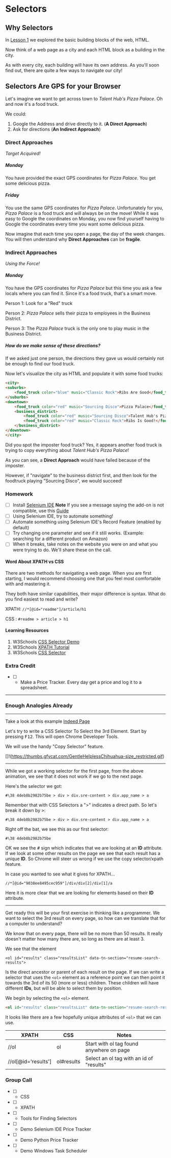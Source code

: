 # Selectors

## Why Selectors
In [Lesson 1](https://github.com/estasney/Master_Builders/blob/master/Courses/Lesson%201%20-%20HTML.md) we explored the basic building blocks of the web, HTML. 

Now think of a web page as a city and each HTML block as a building in the city.

As with every city, each building will have its own address. As you'll soon find out, there are quite a few ways to navigate our city!

## Selectors Are GPS for your Browser
Let's imagine we want to get across town to *Talent Hub's Pizza Palace*. Oh and now it's a food truck.

We could:
1. Google the Address and drive directly to it. (**A Direct Approach**)
2. Ask for directions (**An Indirect Approach**)

### Direct Approaches
*Target Acquired!*

##### Monday
You have provided the exact GPS coordinates for *Pizza Palace*. You get some delicious pizza.

##### Friday
You use the same GPS coordinates for *Pizza Palace*. Unfortunately for you, *Pizza Palace* is a food truck and will always be on the move!
While it was easy to Google the coordinates on Monday, you now find yourself having to Google the coordinates every time
you want some delicious pizza.

Now imagine that each time you open a page, the day of the week changes. You will then understand why **Direct Approaches**
can be **fragile**.

### Indirect Approaches
*Using the Force!*

##### Monday
You have the GPS coordinates for *Pizza Palace* but this time you ask a few locals where you can find it. Since it's a food truck, that's a smart move.


Person 1: Look for a "Red" truck

Person 2: *Pizza Palace* sells their pizza to employees in the Business District.

Person 3: The *Pizza Palace* truck is the only one to play music in the Business District.

##### How do we make sense of these directions?
If we asked just one person, the directions they gave us would certainly not be enough to find our food truck.

Now let's visualize the city as HTML and populate it with some food trucks:

```HTML
<city>
<suburbs>
    <food_truck color="blue" music="Classic Rock">Ribs Are Good</food_truck>
</suburbs>
<downtown>
    <food_truck color="red" music="Sourcing Disco">Pizza Palace</food_truck>
    <business_district>
        <food_truck color="red" music="Sourcing Disco">Talent Hub's Pizza Palace</food_truck>
        <food_truck color="red" music="Classic Rock">Ribs Is Good!</food_truck>
    </business_district>
</downtown>
</city>

```

Did you spot the imposter food truck? Yes, it appears another food truck is trying to copy everything about *Talent Hub's Pizza Palace*!

As you can see, a **Direct Approach** would have failed because of the imposter.

However, if "navigate" to the business district first, and then look for the foodtruck playing "Sourcing Disco", we would succeed!

### Homework
- [ ] Install [Selenium IDE](https://addons.mozilla.org/en-US/firefox/addon/selenium-ide/)
**Note** If you see a message saying the add-on is not compatible, use this [Guide](https://github.com/estasney/Master_Builders/blob/master/Resources/Installing%20Selenium%20IDE.md)
- [ ] Using Selenium IDE, try to automate something!
- [ ] Automate something using Selenium IDE's Record Feature (enabled by default)
- [ ] Try changing one parameter and see if it still works. (Example: searching for a different product on Amazon)
- [ ] When it breaks, take notes on the website you were on and what you were trying to do. We'll share these on the call.

#### Word About XPATH vs CSS
There are two methods for navigating a web page. When you are first starting, I would recommend choosing one that you feel most comfortable with and mastering it.

They both have similar capabilities, their major difference is syntax. What do you find easiest to read and write?

XPATH: ```//*[@id="readme"]/article/h1```

CSS : ```#readme > article > h1```

#### Learning Resources
1. W3Schools [CSS Selector Demo](https://www.w3schools.com/cssref/trysel.asp)
2. W3Schools [XPATH Tutorial](https://www.w3schools.com/xml/xpath_intro.asp)
3. W3Schools [CSS Selector](https://www.w3schools.com/cssref/css_selectors.asp)

### Extra Credit
- [ ] - Make a Price Tracker. Every day get a price and log it to a spreadsheet.

***

### Enough Analogies Already

***

Take a look at this example [Indeed Page](https://www.indeed.com/resumes?q=software+engineer&l=Morrisville%2C+PA&cb=jt)

Let's try to write a CSS Selector To Select the 3rd Element. Start by pressing <kbd>F12</kbd>. This will open Chrome Developer Tools.

We will use the handy "Copy Selector" feature.

[]!(https://thumbs.gfycat.com/GentleHelplessChihuahua-size_restricted.gif)

***

While we got a working selector for the first page, from the above animation, we see that it does not work if we go to the next page.

Here's the selector we got:

```#\38 4deb8b2982b75be > div > div.sre-content > div.app_name > a```

Remember that with CSS Selectors a ">" indicates a direct path. So let's break it down by <kbd>></kbd>:

```#\38 4deb8b2982b75be > div > div.sre-content > div.app_name > a```

Right off the bat, we see this as our first selector:

```#\38 4deb8b2982b75be```

OK we see the <kbd>#</kbd> sign which indicates that we are looking at an **ID** attribute. If we look at some other results on the page
we see that each result has a unique **ID**. So Chrome will steer us wrong if we use the copy selector/xpath feature.

In case you wanted to see what it gives for XPATH...

```//*[@id="9038ee8495cec959"]/div/div[2]/div[1]/a```

Here it is more clear that we are looking for elements based on their **ID** attribute.

***

Get ready this will be your first exercise in thinking like a programmer. We want to select the 3rd result on every page, so how can we
translate that for a computer to understand?

We know that on every page, there will be no more than 50 results. It really doesn't matter how many there are, so long as there are at least 3.

We see that the element

```<ol id="results" class="resultsList" data-tn-section="resume-search-results">```

Is the direct ancestor or parent of each result on the page. If we can write a selector that uses the ```<ol>``` element as a reference point
we can then point it towards the 3rd of its 50 (more or less) children. These children will have different **IDs**, but will be able to select them by position.

We begin by selecting the ```<ol>``` element.

```html
<ol id="results" class="resultsList" data-tn-section="resume-search-results">
```

It looks like there are a few hopefully unique attributes of ```<ol>``` that we can use. 

XPATH | CSS | Notes
--- | --- | ---
//ol | ol | Start with ol tag found anywhere on page
//ol[@id='results'] | ol#results | Select an ol tag with an id of "results"







### Group Call
- [ ] - CSS
- [ ] - XPATH
- [ ] - Tools for Finding Selectors
- [ ] - Demo Selenium IDE Price Tracker
- [ ] - Demo Python Price Tracker
- [ ] - Demo Windows Task Scheduler
